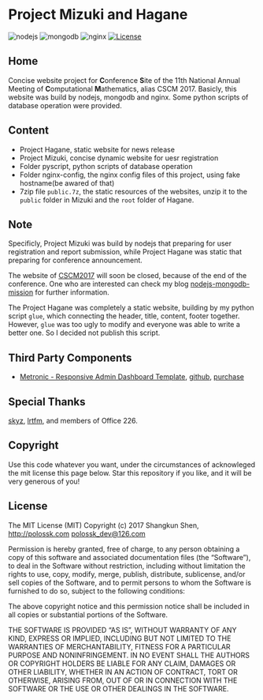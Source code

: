 # Project Mizuki and Hagane

![nodejs](https://img.shields.io/badge/nodejs-v6.9.4-026e00.svg)
![mongodb](https://img.shields.io/badge/mongodb-v3.4.2-7fc857.svg)
![nginx](https://img.shields.io/badge/nginx-1.7.4-00B140.svg)
[![License](https://img.shields.io/badge/license-MIT-blue.svg)](LICENSE)

## Home

Concise website project for **C**onference **S**ite of the 11th National Annual Meeting of **C**omputational **M**athematics, alias CSCM 2017. Basicly, this website was build by nodejs, mongodb and nginx. Some python scripts of database operation were provided.

## Content

* Project Hagane, static website for news release
* Project Mizuki, concise dynamic website for uesr registration
* Folder pyscript, python scripts of database operation
* Folder nginx-config, the nginx config files of this project, using fake hostname(be awared of that)
* 7zip file `public.7z`, the static resources of the websites, unzip it to the `public` folder in Mizuki and the `root` folder of Hagane.

## Note

Specificly, Project Mizuki was build by nodejs that preparing for user registration and report submission, while Project Hagane was static that preparing for conference announcement.

The website of [CSCM2017](http://www.cscm2017.com/) will soon be closed, because of the end of the conference. One who are interested can check my blog [nodejs-mongodb-mission](http://blog.polossk.com/2017/03/nodejs-mongodb-mission/) for further information.

The Project Hagane was completely a static website, building by my python script `glue`, which connecting the header, title, content, footer together. However, `glue` was too ugly to modify and everyone was able to write a better one. So I decided not publish this script.

## Third Party Components
* [Metronic - Responsive Admin Dashboard Template](http://keenthemes.com/), [github](https://github.com/mikesmayer/metronic), [purchase](https://themeforest.net/item/metronic-responsive-admin-dashboard-template/4021469)

## Special Thanks

[skyz](https://github.com/Sssssskky), [lrtfm](https://github.com/lrtfm), and members of Office 226.

## Copyright
Use this code whatever you want, under the circumstances of acknowleged the mit license this page below. Star this repository if you like, and it will be very generous of you!

## License
The MIT License (MIT)
Copyright (c) 2017 Shangkun Shen, http://polossk.com <polossk_dev@126.com>

Permission is hereby granted, free of charge, to any person obtaining a copy
of this software and associated documentation files (the “Software”), to deal
in the Software without restriction, including without limitation the rights
to use, copy, modify, merge, publish, distribute, sublicense, and/or sell
copies of the Software, and to permit persons to whom the Software is
furnished to do so, subject to the following conditions:

The above copyright notice and this permission notice shall be included in
all copies or substantial portions of the Software.

THE SOFTWARE IS PROVIDED “AS IS”, WITHOUT WARRANTY OF ANY KIND, EXPRESS OR
IMPLIED, INCLUDING BUT NOT LIMITED TO THE WARRANTIES OF MERCHANTABILITY,
FITNESS FOR A PARTICULAR PURPOSE AND NONINFRINGEMENT. IN NO EVENT SHALL THE
AUTHORS OR COPYRIGHT HOLDERS BE LIABLE FOR ANY CLAIM, DAMAGES OR OTHER
LIABILITY, WHETHER IN AN ACTION OF CONTRACT, TORT OR OTHERWISE, ARISING FROM,
OUT OF OR IN CONNECTION WITH THE SOFTWARE OR THE USE OR OTHER DEALINGS IN
THE SOFTWARE.